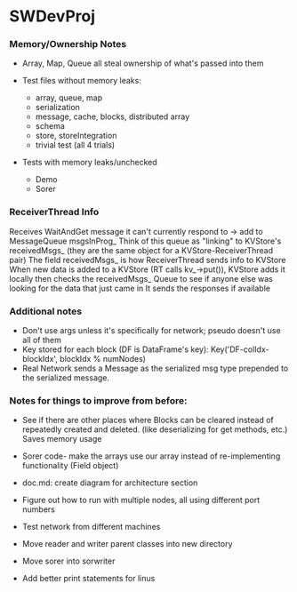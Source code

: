 # SWDevProj


### Memory/Ownership Notes
* Array, Map, Queue all steal ownership of what's passed into them
* Test files without memory leaks:
  * array, queue, map
  * serialization
  * message, cache, blocks, distributed array
  * schema
  * store, storeIntegration
  * trivial test (all 4 trials)

* Tests with memory leaks/unchecked
  * Demo
  * Sorer



### ReceiverThread Info
Receives WaitAndGet message it can't currently respond to -> add to MessageQueue msgsInProg_
Think of this queue as "linking" to KVStore's receivedMsgs_ (they are the same object for a KVStore-ReceiverThread pair)
The field receivedMsgs_ is how ReceiverThread sends info to KVStore
When new data is added to a KVStore (RT calls kv_->put()), KVStore adds it locally
  then checks the receivedMsgs_ Queue to see if anyone else was looking for the data that just came in
It sends the responses if available

### Additional notes

* Don't use args unless it's specifically for network; pseudo doesn't use all of them
* Key stored for each block (DF is DataFrame's key): Key('DF-colIdx-blockIdx', blockIdx % numNodes)
* Real Network sends a Message as the serialized msg type prepended to the serialized message.
  
### Notes for things to improve from before:

* See if there are other places where Blocks can be cleared instead of repeatedly
	created and deleted. (like deserializing for get methods, etc.) Saves memory usage

* Sorer code- make the arrays use our array instead of re-implementing functionality (Field object)

* doc.md: create diagram for architecture section

* Figure out how to run with multiple nodes, all using different port numbers

* Test network from different machines

* Move reader and writer parent classes into new directory

* Move sorer into sorwriter

* Add better print statements for linus